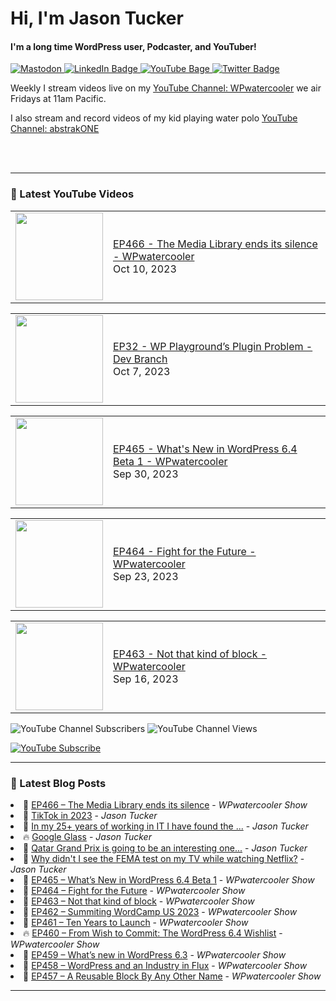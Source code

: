 # Hi, I'm Jason Tucker

#### I'm a long time WordPress user, Podcaster, and YouTuber!

<div id="badges">
  <a href="https://simian.rodeo/@jasontucker">
<img alt="Mastodon" src="https://img.shields.io/mastodon/follow/109265629430158597?domain=https%3A%2F%2Fsimian.rodeo&label=Follow%20%40jasontucker%40simianrodeo%20on%20Mastodon&logo=mastodon&style=for-the-badge">
  </a>
  <a href="https://linkedin.com/in/jasontucker">
    <img src="https://img.shields.io/badge/LinkedIn-blue?style=for-the-badge&logo=linkedin&logoColor=white" alt="LinkedIn Badge"/>
  </a>
  <a href="https://youtube.com/wpwatercooler">
    <img src="https://img.shields.io/youtube/channel/views/UCJwt6pUOwhJgmcJ9j-uS5Jw?label=YouTube&logo=YOUTUBE&style=for-the-badge" alt="YouTube Bage">
  </a>
  <a href="https://twitter.com/jasontucker">
    <img src="https://img.shields.io/badge/Twitter-grey?style=for-the-badge&logo=twitter&logoColor=white" alt="Twitter Badge"/>
  </a>
</div>


Weekly I stream videos live on my [YouTube Channel: WPwatercooler](https://youtube.com/wpwatercooler) we air Fridays at 11am Pacific.

I also stream and record videos of my kid playing water polo [YouTube Channel: abstrakONE](https://youtube.com/abstrakone)



<br />
<br />

---

### 🎥 Latest YouTube Videos

<!-- YOUTUBE:START --><table><tr><td><a href="https://www.youtube.com/watch?v=aqeKKIMaqfg"><img width="140px" src="https://i.ytimg.com/vi/aqeKKIMaqfg/mqdefault.jpg"></a></td>
<td><a href="https://www.youtube.com/watch?v=aqeKKIMaqfg">EP466 - The Media Library ends its silence - WPwatercooler</a><br/>Oct 10, 2023</td></tr></table>
<table><tr><td><a href="https://www.youtube.com/watch?v=NxRTOHX1RNs"><img width="140px" src="https://i.ytimg.com/vi/NxRTOHX1RNs/mqdefault.jpg"></a></td>
<td><a href="https://www.youtube.com/watch?v=NxRTOHX1RNs">EP32 - WP Playground’s Plugin Problem - Dev Branch</a><br/>Oct 7, 2023</td></tr></table>
<table><tr><td><a href="https://www.youtube.com/watch?v=sTPXnn8PxlE"><img width="140px" src="https://i.ytimg.com/vi/sTPXnn8PxlE/mqdefault.jpg"></a></td>
<td><a href="https://www.youtube.com/watch?v=sTPXnn8PxlE">EP465 - What&#39;s New in WordPress 6.4 Beta 1 - WPwatercooler</a><br/>Sep 30, 2023</td></tr></table>
<table><tr><td><a href="https://www.youtube.com/watch?v=kvBABfuuq7Y"><img width="140px" src="https://i.ytimg.com/vi/kvBABfuuq7Y/mqdefault.jpg"></a></td>
<td><a href="https://www.youtube.com/watch?v=kvBABfuuq7Y">EP464 - Fight for the Future - WPwatercooler</a><br/>Sep 23, 2023</td></tr></table>
<table><tr><td><a href="https://www.youtube.com/watch?v=HiW01UOPkJM"><img width="140px" src="https://i.ytimg.com/vi/HiW01UOPkJM/mqdefault.jpg"></a></td>
<td><a href="https://www.youtube.com/watch?v=HiW01UOPkJM">EP463 - Not that kind of block - WPwatercooler</a><br/>Sep 16, 2023</td></tr></table>
<!-- YOUTUBE:END -->


![YouTube Channel Subscribers](https://img.shields.io/youtube/channel/subscribers/UCJwt6pUOwhJgmcJ9j-uS5Jw?style=social)
![YouTube Channel Views](https://img.shields.io/youtube/channel/views/UCJwt6pUOwhJgmcJ9j-uS5Jw?style=social)
<br />

[![YouTube Subscribe](https://img.shields.io/badge/YouTube_@wpwatercooler-SUBSCRIBE-red?logo=youtube&style=for-the-badge&logoColor=red)](https://www.youtube.com/wpwatercooler?sub_confirmation=1) 




---

### 📑 Latest Blog Posts

<!-- BLOG-POST-LIST:START --><li>🚀 <a href='https://wpwatercooler.com/wpwatercooler/ep466-the-media-library-ends-its-silence/'>EP466 – The Media Library ends its silence</a> - <em>WPwatercooler Show</em></li><li>💫 <a href='https://jasontucker.blog/2023/10/09/tiktok-in.html'>TikTok in 2023</a> - <em>Jason Tucker</em></li><li>🚀 <a href='https://jasontucker.blog/2023/10/09/in-my-years.html'>In my 25+ years of working in IT I have found the ...</a> - <em>Jason Tucker</em></li><li>🔥 <a href='https://jasontucker.blog/2023/10/08/google-glass.html'>Google Glass</a> - <em>Jason Tucker</em></li><li>💫 <a href='https://jasontucker.blog/2023/10/07/qatar-grand-prix.html'>Qatar Grand Prix is going to be an interesting one...</a> - <em>Jason Tucker</em></li><li>💯 <a href='https://jasontucker.blog/2023/10/04/why-didnt-i.html'>Why didn&#39;t I see the FEMA test on my TV while watching Netflix?</a> - <em>Jason Tucker</em></li><li>🚀 <a href='https://wpwatercooler.com/wpwatercooler/ep465-whats-new-in-wordpress-6-4-beta-1/'>EP465 – What’s New in WordPress 6.4 Beta 1</a> - <em>WPwatercooler Show</em></li><li>💫 <a href='https://wpwatercooler.com/wpwatercooler/ep464-fight-for-the-future/'>EP464 – Fight for the Future</a> - <em>WPwatercooler Show</em></li><li>💯 <a href='https://wpwatercooler.com/wpwatercooler/ep463-not-that-kind-of-block/'>EP463 – Not that kind of block</a> - <em>WPwatercooler Show</em></li><li>🚀 <a href='https://wpwatercooler.com/wpwatercooler/ep462-summiting-wordcamp-us-2023/'>EP462 – Summiting WordCamp US 2023</a> - <em>WPwatercooler Show</em></li><li>💫 <a href='https://wpwatercooler.com/wpwatercooler/ep461-ten-years-to-launch/'>EP461 – Ten Years to Launch</a> - <em>WPwatercooler Show</em></li><li>🔥 <a href='https://wpwatercooler.com/wpwatercooler/ep460-from-wish-to-commit-the-wordpress-6-4-wishlist/'>EP460 – From Wish to Commit: The WordPress 6.4 Wishlist</a> - <em>WPwatercooler Show</em></li><li>💯 <a href='https://wpwatercooler.com/wpwatercooler/ep459-whats-new-in-wordpress-6-3/'>EP459 – What’s new in WordPress 6.3</a> - <em>WPwatercooler Show</em></li><li>🚀 <a href='https://wpwatercooler.com/wpwatercooler/ep458-wordpress-and-an-industry-in-flux/'>EP458 – WordPress and an Industry in Flux</a> - <em>WPwatercooler Show</em></li><li>💫 <a href='https://wpwatercooler.com/wpwatercooler/ep457-a-reusable-block-by-any-other-name/'>EP457 – A Reusable Block By Any Other Name</a> - <em>WPwatercooler Show</em></li><!-- BLOG-POST-LIST:END -->


---
